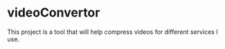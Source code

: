 # videoConvertor
 This project is  a tool that will help compress videos for different services I use.
